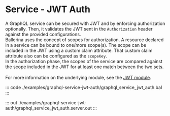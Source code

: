 # Service - JWT Auth

A GraphQL service can be secured with JWT and by enforcing
authorization optionally. Then, it validates the JWT sent in the
`Authorization` header against the provided configurations.<br/>
Ballerina uses the concept of scopes for authorization. A resource declared
in a service can be bound to one/more scope(s). The scope can be included
in the JWT using a custom claim attribute. That custom claim attribute
also can be configured as the `scopeKey`.<br/>
In the authorization phase, the scopes of the service are compared
against the scope included in the JWT for at least one match between the two
sets.<br/><br/>
For more information on the underlying module, 
see the [JWT module](https://docs.central.ballerina.io/ballerina/jwt/latest/).


::: code ./examples/graphql-service-jwt-auth/graphql_service_jwt_auth.bal :::

::: out ./examples/graphql-service-jwt-auth/graphql_service_jwt_auth.server.out :::